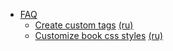 * [FAQ](/wiki/faq) 
    * [Create custom tags](/wiki/custom-tags#en) [(ru)](/wiki/custom-tags#ru)
    * [Customize book css styles](/wiki/customize-book-css-styles#en) [(ru)](/wiki/customize-book-css-styles#ru)